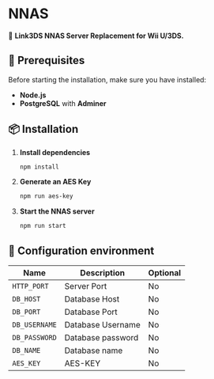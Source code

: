 # **NNAS**  
🚀 **Link3DS NNAS Server Replacement for Wii U/3DS.**  

## **📌 Prerequisites**  
Before starting the installation, make sure you have installed:  
- **Node.js**  
- **PostgreSQL** with **Adminer**

## **📦 Installation**  
1. **Install dependencies**  
   ```bash
   npm install
   ```
2. **Generate an AES Key**
    ```bash
    npm run aes-key
    ```
3. **Start the NNAS server**
    ```bash
    npm run start
    ```

## **🌿 Configuration environment**

| Name                                          | Description                                                                                       | Optional |
|-----------------------------------------------|--------------------------------------------------------------------------------------------------|----------|
| `HTTP_PORT`                                   | Server Port                                    | No       |
| `DB_HOST`                                     | Database Host                                  | No       |
| `DB_PORT`                                     | Database Port                                  | No       |
| `DB_USERNAME`                                 | Database Username                              | No       |
| `DB_PASSWORD`                                 | Database password                              | No       |
| `DB_NAME`                                     | Database name                                  | No       |
| `AES_KEY`                                     | AES-KEY                                        | No       |